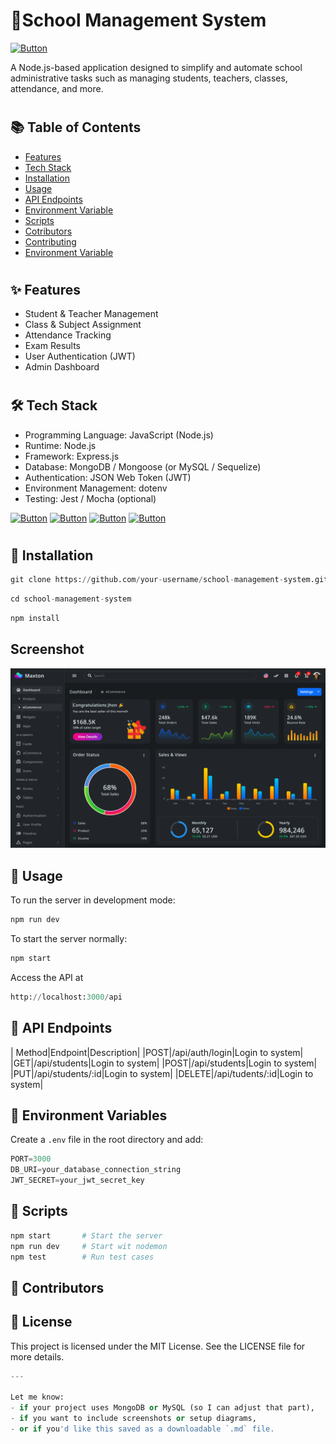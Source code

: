 # 🏫School Management System

[![Button](https://img.shields.io/badge/School_management_system-Administrator-green)](https://www.passerellesnumeriques.org/what-we-do/cambodia/)

A Node.js-based application designed to simplify and automate school administrative tasks such as managing students, teachers, classes, attendance, and more.

#

## 📚 Table of Contents 

-  [Features](https://www.w3schools.com/tags/tag_form.asp)
-  [Tech Stack](https://www.youtube.com/)
-  [Installation](https://www.youtube.com/)
-  [Usage](https://www.w3schools.com/tags/tag_form.asp)
-  [API Endpoints](https://www.youtube.com/)
-  [Environment Variable](https://www.youtube.com/)
-  [Scripts](https://www.youtube.com/)
-  [Cotributors](https://www.w3schools.com/tags/tag_form.asp)
-  [Contributing](https://www.youtube.com/)
-  [Environment Variable](https://www.youtube.com/)

#

## ✨ Features

- Student & Teacher Management
- Class & Subject Assignment
- Attendance Tracking
- Exam Results
- User Authentication (JWT)
- Admin Dashboard

#

## 🛠 Tech Stack
- Programming Language: JavaScript (Node.js)
- Runtime: Node.js
- Framework: Express.js
- Database: MongoDB / Mongoose (or MySQL / Sequelize)
- Authentication: JSON Web Token (JWT)
- Environment Management: dotenv
- Testing: Jest / Mocha (optional)

[![Button](https://img.shields.io/badge/Node.js-18.x-green)](https://www.passerellesnumeriques.org/what-we-do/cambodia/)
[![Button](https://img.shields.io/badge/Express.js-Framework-blue)](https://www.passerellesnumeriques.org/what-we-do/cambodia/)
[![Button](https://img.shields.io/badge/MongoDB-Database-green)](https://www.passerellesnumeriques.org/what-we-do/cambodia/)
[![Button](https://img.shields.io/badge/license-MIT-blue)](https://www.passerellesnumeriques.org/what-we-do/cambodia/)

#

## 🚀 Installation

 ```python
 git clone https://github.com/your-username/school-management-system.git

 ```
 ```python
 cd school-management-system

 ```

 ```python
 npm install
 ```

 ## Screenshot
 ![Dashboard](./03_preview.png)

## 🔧 Usage

To run the server in development mode:

```python 
npm run dev

```
To start the server normally:

```python
npm start
```
Access the API at

```python
http://localhost:3000/api
```
## 📮 API Endpoints

| Method|Endpoint|Description|
|POST|/api/auth/login|Login to system|
|GET|/api/students|Login to system|
|POST|/api/students|Login to system|
|PUT|/api/students/:id|Login to system|
|DELETE|/api/tudents/:id|Login to system|

## 🔑 Environment Variables

Create a `.env` file in the root directory and add:

```python
PORT=3000
DB_URI=your_database_connection_string
JWT_SECRET=your_jwt_secret_key
```

## 🧪 Scripts

```python
npm start       # Start the server
npm run dev     # Start wit nodemon
npm test        # Run test cases
```

## 👥 Contributors

## 📄 License

This project is licensed under the MIT License. See the LICENSE file for more details.

```python
---

Let me know:
- if your project uses MongoDB or MySQL (so I can adjust that part),
- if you want to include screenshots or setup diagrams,
- or if you'd like this saved as a downloadable `.md` file.

```















